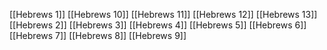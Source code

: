 [[Hebrews 1]]
[[Hebrews 10]]
[[Hebrews 11]]
[[Hebrews 12]]
[[Hebrews 13]]
[[Hebrews 2]]
[[Hebrews 3]]
[[Hebrews 4]]
[[Hebrews 5]]
[[Hebrews 6]]
[[Hebrews 7]]
[[Hebrews 8]]
[[Hebrews 9]]
